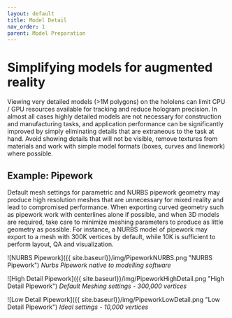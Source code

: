```yaml
---
layout: default
title: Model Detail
nav_order: 1
parent: Model Preparation
---
```


# Simplifying models for augmented reality

Viewing very detailed models (>1M polygons) on the hololens can limit CPU / GPU resources available for tracking and reduce hologram precision. In almost all cases highly detailed models are not necessary for construction and manufacturing tasks, and application performance can be significantly improved by simply eliminating details that are extraneous to the task at hand. Avoid showing details that will not be visible, remove textures from materials and work with simple model formats (boxes, curves and linework) where possible.

## Example: Pipework

Default mesh settings for parametric and NURBS pipework geometry may produce high resolution meshes that are unnecessary for mixed reality and lead to compromised performance. When exporting curved geometry such as pipework work with centerlines alone if possible, and when 3D models are required, take care to minimize meshing parameters to produce as little geometry as possible. For instance, a NURBS model of pipework may export to a mesh with 300K vertices by default, while 10K is sufficient to perform layout, QA and visualization.

![NURBS Pipework]({{ site.baseurl}}/img/PipeworkNURBS.png "NURBS Pipework")
_Nurbs Pipework native to modelling software_

![High Detail Pipework]({{ site.baseurl}}/img/PipeworkHighDetail.png "High Detail Pipework")
_Default Meshing settings - 300,000 vertices_

![Low Detail Pipework]({{ site.baseurl}}/img/PipeworkLowDetail.png "Low Detail Pipework")
_Ideal settings - 10,000 vertices_
